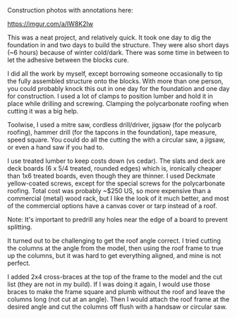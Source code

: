 Construction photos with annotations here:

https://imgur.com/a/IW8K2Iw

This was a neat project, and relatively quick.  It took one day to dig the foundation in and two days to build the structure. 
They were also short days (~6 hours) because of winter cold/dark.  There was some time in between to let the adhesive between the blocks cure.

I did all the work by myself, except borrowing someone occasionally to tip the fully assembled structure onto the blocks.  With more than one person, you could probably knock this out in one day for the foundation and one day for construction.  I used a lot of clamps to position lumber and hold it in place while drilling and screwing. Clamping the polycarbonate roofing when cutting it was a big help.

Toolwise, I used a mitre saw, cordless drill/driver, jigsaw (for the polycarb roofing), hammer drill (for the tapcons in the foundation), tape measure, speed square.  You could do all the cutting the with a circular saw, a jigsaw, or even a hand saw if you had to.

I use treated lumber to keep costs down (vs cedar).  The slats and deck are deck boards (6 x 5/4 treated, rounded edges) which is, ironically cheaper than 1x6 treated boards, even though they are thinner.  I used Deckmate yellow-coated screws, except for the special screws for the polycarbonate roofing.  Total cost was probably ~$250 US, so more expensive than a commercial (metal) wood rack, but I like the look of it much better, and most of the commercial options have a canvas cover or tarp instead of a roof.

Note: It's important to predrill any holes near the edge of a board to prevent splitting.

It turned out to be challenging to get the roof angle correct.  I tried cutting the columns at the angle from the model, then using the roof frame to true up the columns, but it was hard to get everything aligned, and mine is not perfect.

I added 2x4 cross-braces at the top of the frame to the model and the cut list (they are not in my build).  If I was doing it again, I would use those braces to make the frame square and plumb without the roof and leave the columns long (not cut at an angle).  Then I would attach the roof frame at the desired angle and cut the columns off flush with a handsaw or circular saw.
